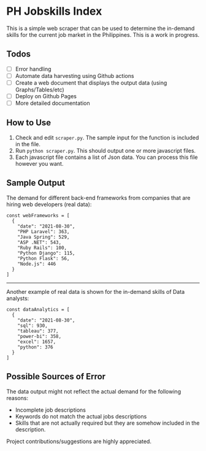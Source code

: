 # PH Jobskills Index
This is a simple web scraper that can be used to determine the in-demand 
skills for the current job market in the Philippines. This is a work in progress.

## Todos
- [ ] Error handling
- [ ] Automate data harvesting using Github actions
- [ ] Create a web document that displays the output data (using Graphs/Tables/etc)
- [ ] Deploy on Github Pages
- [ ] More detailed documentation

## How to Use
1. Check and edit `scraper.py`. The sample input for the function is included in the file.
2. Run `python scraper.py`. This should output one or more javascript files.
3. Each javascript file contains a list of Json data.
  You can process this file however you want.
  
## Sample Output
The demand for different back-end frameworks from companies that are
hiring web developers (real data):
```
const webFrameworks = [
  {
    "date": "2021-08-30", 
    "PHP Laravel": 363, 
    "Java Spring": 529, 
    "ASP .NET": 543, 
    "Ruby Rails": 100, 
    "Python Django": 115, 
    "Python Flask": 56, 
    "Node.js": 446
  }
]
```

---

Another example of real data is shown for the in-demand skills of Data analysts:
```
const dataAnalytics = [
  {
    "date": "2021-08-30", 
    "sql": 930, 
    "tableau": 377, 
    "power-bi": 358, 
    "excel": 1657, 
    "python": 376
  }
]

```

## Possible Sources of Error
The data output might not reflect the actual demand for the following reasons:
- Incomplete job descriptions
- Keywords do not match the actual jobs descriptions
- Skills that are not actually required but they are somehow included in the description.

Project contributions/suggestions are highly appreciated.
